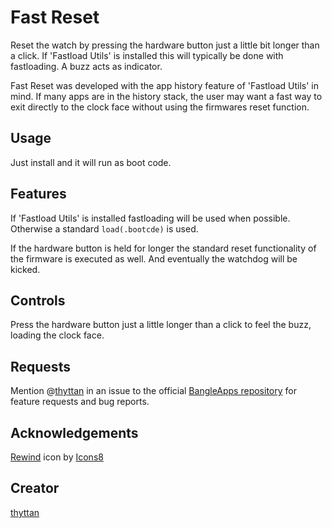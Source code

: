 # Fast Reset

Reset the watch by pressing the hardware button just a little bit longer than a click. If 'Fastload Utils' is installed this will typically be done with fastloading. A buzz acts as indicator.

Fast Reset was developed with the app history feature of 'Fastload Utils' in mind. If many apps are in the history stack, the user may want a fast way to exit directly to the clock face without using the firmwares reset function.

## Usage

Just install and it will run as boot code.

## Features

If 'Fastload Utils' is installed fastloading will be used when possible. Otherwise a standard `load(.bootcde)` is used.

If the hardware button is held for longer the standard reset functionality of the firmware is executed as well. And eventually the watchdog will be kicked.

## Controls

Press the hardware button just a little longer than a click to feel the buzz, loading the clock face.

## Requests

Mention @[thyttan](https://github.com/thyttan) in an issue to the official [BangleApps repository](https://github.com/espruino/BangleApps/issues) for feature requests and bug reports.

## Acknowledgements

<a target="_blank" href="https://icons8.com/icon/15165/rewind">Rewind</a> icon by <a target="_blank" href="https://icons8.com">Icons8</a>

## Creator

[thyttan](https://github.com/thyttan)

